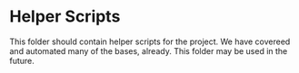 # Helper Scripts

This folder should contain helper scripts for the project.  We have covereed and automated many of the bases, already.  This folder may be used in the future.